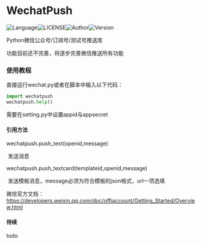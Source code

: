 # WechatPush

![Language](https://img.shields.io/badge/Language-Python-yellow)![LICENSE](https://img.shields.io/badge/LICENSE-MIT-red)![Author](https://img.shields.io/badge/Author-DanKe-blue)![Version](https://img.shields.io/badge/Version-0.1.1[beta]-grenn)

Python微信公众号/订阅号/测试号推送库

功能目前还不完善，将逐步完善微信推送所有功能

### 使用教程

直接运行wechat.py或者在脚本中输入以下代码：

```python
import wechatpush
wechatpush.help()
```

需要在setting.py中设置appid与appsecret



#### 引用方法

wechatpush.push_text(openid,message)

​     发送消息

wechatpush.push_textcard(templateid,openid,message)

​    发送模板消息，message必须为符合模板的json格式，url一项选填

微信官方文档：https://developers.weixin.qq.com/doc/offiaccount/Getting_Started/Overview.html

#### 待续

todo
